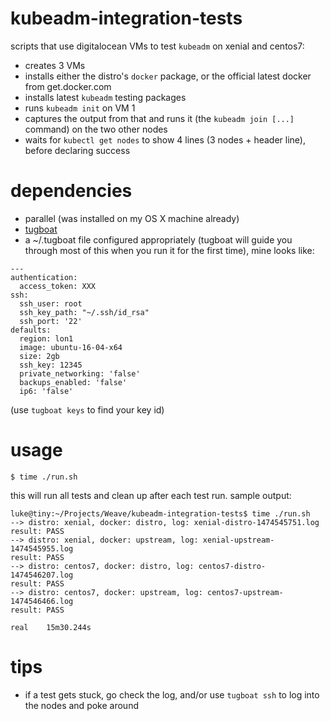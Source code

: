 # kubeadm-integration-tests

scripts that use digitalocean VMs to test `kubeadm` on xenial and centos7:

* creates 3 VMs
* installs either the distro's `docker` package, or the official latest docker from get.docker.com
* installs latest `kubeadm` testing packages
* runs `kubeadm init` on VM 1
* captures the output from that and runs it (the `kubeadm join [...]` command) on the two other nodes
* waits for `kubectl get nodes` to show 4 lines (3 nodes + header line), before declaring success

# dependencies

* parallel (was installed on my OS X machine already)
* [tugboat](https://github.com/pearkes/tugboat)
* a ~/.tugboat file configured appropriately (tugboat will guide you through most of this when you run it for the first time), mine looks like:

```
---
authentication:
  access_token: XXX
ssh:
  ssh_user: root
  ssh_key_path: "~/.ssh/id_rsa"
  ssh_port: '22'
defaults:
  region: lon1
  image: ubuntu-16-04-x64
  size: 2gb
  ssh_key: 12345
  private_networking: 'false'
  backups_enabled: 'false'
  ip6: 'false'
```
(use `tugboat keys` to find your key id)

# usage

```
$ time ./run.sh
```

this will run all tests and clean up after each test run. sample output:
```
luke@tiny:~/Projects/Weave/kubeadm-integration-tests$ time ./run.sh
--> distro: xenial, docker: distro, log: xenial-distro-1474545751.log
result: PASS
--> distro: xenial, docker: upstream, log: xenial-upstream-1474545955.log
result: PASS
--> distro: centos7, docker: distro, log: centos7-distro-1474546207.log
result: PASS
--> distro: centos7, docker: upstream, log: centos7-upstream-1474546466.log
result: PASS

real    15m30.244s
```

# tips

* if a test gets stuck, go check the log, and/or use `tugboat ssh` to log into the nodes and poke around
